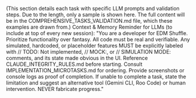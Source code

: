 <!-- LLM/Claude Context: Section = 6. Phase-by-phase Features/Prompts/Tasks -->

(This section details each task with specific LLM prompts and validation steps. Due to the length, only a sample is shown here. The full content will be in the COMPREHENSIVE_TASKS_VALIDATION.md file, which these examples are drawn from.)
Context & Memory Reminder for LLMs (to include at top of every new session): "You are a developer for EDM Shuffle. Prioritize functionality over fantasy. All code must be real and verifiable. Any simulated, hardcoded, or placeholder features MUST be explicitly labeled with // TODO: Not implemented, // MOCK:, or // SIMULATION MODE: comments, and its state made obvious in the UI. Reference CLAUDE_INTEGRITY_RULES.md before starting. Consult IMPLEMENTATION_MICROTASKS.md for ordering. Provide screenshots or console logs as proof of completion. If unable to complete a task, state the limitation and suggest an alternative tool (Gemini CLI, Roo Code) or human intervention. NEVER fabricate progress."
